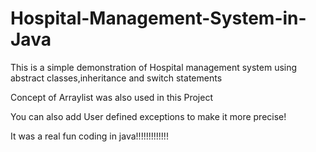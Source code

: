 # Hospital-Management-System-in-Java
This is a simple demonstration of Hospital management system using abstract classes,inheritance and switch statements

Concept of Arraylist was also used in this Project

You can also add User defined exceptions to make it more precise!

It was a real fun coding in java!!!!!!!!!!!!!
